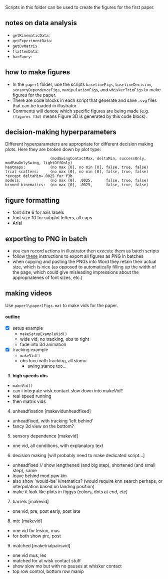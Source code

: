 Scripts in this folder can be used to create the figures for the first paper.




## notes on data analysis
- `getKinematicData`:
- `getExperimentData`:
- `getDvMatrix`
- `flattenData`:
- `barFancy`:

## how to make figures
- In the `paper1` folder, use the scripts `baselineFigs`, `baselineDecision`, `sensoryDependenceFigs`, `manipulationFigs`, and `whiskerTrimFigs` to make figures for the paper.
- There are code blocks in each script that generate and save `.svg` files that can be loaded in illustrator.
- Comments will denote which specific figures are being made (e.g. `(figures f3d)` means Figure 3D is generated by this code block).

## decision-making hyperparameters
Different hyperparameters are appropriate for different decision making plots. Here they are broken down by plot type:
```
                    (modSwingContactMax, deltaMin, successOnly, modPawOnlySwing, lightOffOnly)
heatmaps:           (no max [0], no min [0], false, true, false)
trial scatters:     (no max [0], no min [0], false, true, false)  *except deltaMin=.0025 for f3b
models:             (no max [0], .0025,      false, true, false)
binned kinematics:  (no max [0], .0025,      false, true, false)
```

## figure formatting
- font size 6 for axis labels
- font size 10 for subplot letters, all caps
- Arial

## exporting to PNG in batch
- you can record actions in illustrator then execute them as batch scripts
- follow [these](https://community.adobe.com/t5/illustrator/adobe-sufferer-how-to-batch-convert-ai-to-png/td-p/9260013?page=1) instructions to export all figures as PNG in batches
- when copying and pasting the PNGs into Word they retain their actual size, which is nice (as opposed to automatically filling up the width of the page, which could give misleading impressions about the appropriatenes of font sizes, etc.)

## making videos
Use `paper1\paper1Figs.mat` to make vids for the paper.


#### outline
- [X] setup example
  - `makeSetupExampleVid()`
  - wide vid, no tracking, obs to right
  - fade into 3d animation
- [X] tracking example
  - `makeVid()`
  - obs loco with tracking, all slomo
    - swing stance too...
3. **high speeds obs**
  - `makeVid()`
  - can i integrate wisk contact slow down into makeVid?
  - real speed running
  - then matrix vids
4. unheadfixation [makevidunheadfixed]
  - unheadfixed, with tracking 'left behind'
  - fancy 3d view on the bottom?
5. sensory dependence [makevid]
  - one vid, all conditions, with explanatory text
6. decision making [will probably need to make dedicated script...]
  - unheadfixed // show lengthened (and big step), shortened (and small step), same
  - leave behind mod paw kin
  - also show 'would-be' kinematics? (would require knn search perhaps, or interpolation based on landing position)
  - make it look like plots in figgys (colors, dots at end, etc)
7. barrels [makevid]
  - one vid, pre, post early, post late
8. mtc [makevid]
  - one vid for lesion, mus
  - for both show pre, post
9. matched [maketrialpairsvid]
  - one vid mus, les
  - matched for at wisk contact stuff
  - show slow mo but with no pauses at whisker contact
  - top row control, bottom row manip
